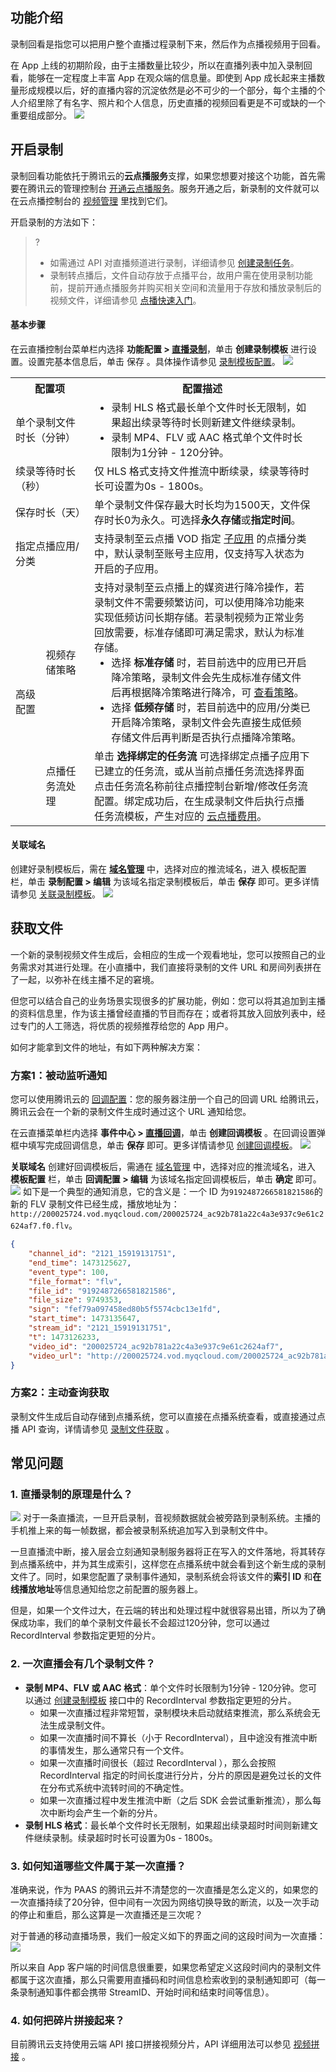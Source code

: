 ## 功能介绍
录制回看是指您可以把用户整个直播过程录制下来，然后作为点播视频用于回看。

在 App 上线的初期阶段，由于主播数量比较少，所以在直播列表中加入录制回看，能够在一定程度上丰富 App 在观众端的信息量。即使到 App 成长起来主播数量形成规模以后，好的直播内容的沉淀依然是必不可少的一个部分，每个主播的个人介绍里除了有名字、照片和个人信息，历史直播的视频回看更是不可或缺的一个重要组成部分。
![](https://main.qcloudimg.com/raw/349d8e95955eb4ca7fe60508d11ef558.jpg)

## 开启录制
录制回看功能依托于腾讯云的**云点播服务**支撑，如果您想要对接这个功能，首先需要在腾讯云的管理控制台 [开通云点播服务](https://console.cloud.tencent.com/vod)。服务开通之后，新录制的文件就可以在云点播控制台的 [视频管理](http://console.cloud.tencent.com/vod/media) 里找到它们。

开启录制的方法如下：
>? 
>- 如需通过 API 对直播频道进行录制，详细请参见 [创建录制任务](https://cloud.tencent.com/document/api/267/45983)。
>- 录制转点播后，文件自动存放于点播平台，故用户需在使用录制功能前，提前开通点播服务并购买相关空间和流量用于存放和播放录制后的视频文件，详细请参见 [点播快速入门](https://cloud.tencent.com/document/product/266/8757)。

#### 基本步骤
在云直播控制台菜单栏内选择 **功能配置 > [直播录制](https://console.cloud.tencent.com/live/config/record)**，单击 **创建录制模板** 进行设置。设置完基本信息后，单击 保存 。具体操作请参见 [录制模板配置](https://cloud.tencent.com/document/product/267/20384)。
![](https://qcloudimg.tencent-cloud.cn/raw/f1679425a0b9007dd5ec9ff317fcaa31.png)

<table>
<tr><th colspan=2 width=25%>配置项</th><th>配置描述</th></tr><tr>
<td colspan=2>单个录制文件时长（分钟）</td>
<td><ul style="margin:0"><li>录制 HLS 格式最长单个文件时长无限制，如果超出续录等待时长则新建文件继续录制。</li><li>录制 MP4、FLV 或 AAC 格式单个文件时长限制为1分钟 - 120分钟。 </li></ul></td>
</tr><tr>
<td colspan=2>续录等待时长（秒）</td>
<td>仅 HLS 格式支持文件推流中断续录，续录等待时长可设置为0s - 1800s。</td>
<td></td>
</tr><tr>
<td colspan=2>保存时长（天）</td>
<td>单个录制文件保存最大时长均为1500天，文件保存时长0为永久。可选择<b>永久存储</b>或<b>指定时间</b>。</td>
</tr><tr>
<td colspan=2>指定点播应用/分类</td>
<td>支持录制至云点播 VOD 指定 <a href="https://console.cloud.tencent.com/vod/enable-subapp">子应用</a> 的点播分类中，默认录制至账号主应用，仅支持写入状态为开启的子应用。</td>
<td></td>
</tr>
<tr>
<td rowspan=2>高级配置</td>
<td>视频存储策略</td>
<td>支持对录制至云点播上的媒资进行降冷操作，若录制文件不需要频繁访问，可以使用降冷功能来实现低频访问长期存储。若录制视频为正常业务回放需要，标准存储即可满足需求，默认为标准存储。
<ul style="margin:0">
<li>选择 <b>标准存储</b> 时，若目前选中的应用已开启降冷策略，录制文件会先生成标准存储文件后再根据降冷策略进行降冷，可 <a href="https://console.cloud.tencent.com/vod/inactivation">查看策略</a>。</li>
<li>选择 <b>低频存储</b> 时，若目前选中的应用/分类已开启降冷策略，录制文件会先直接生成低频存储文件后再判断是否执行点播降冷策略。</li>
</ul>
</td>
</tr><tr>
<td>点播任务流处理</td>
<td>单击 <b>选择绑定的任务流</b> 可选择绑定点播子应用下已建立的任务流，或从当前点播任务流选择界面点击任务流名称前往点播控制台新增/修改任务流配置。绑定成功后，在生成录制文件后执行点播任务流模板，产生对应的 <a href="https://cloud.tencent.com/document/product/266/2838">云点播费用</a>。</td>
</tr></table>




#### 关联域名
创建好录制模板后，需在 [**域名管理**](https://console.cloud.tencent.com/live/domainmanage) 中，选择对应的推流域名，进入 模板配置 栏，单击 **录制配置 > 编辑** 为该域名指定录制模板后，单击 **保存** 即可。更多详情请参见 [关联录制模板](https://cloud.tencent.com/document/product/267/35251#.E5.85.B3.E8.81.94.E5.BD.95.E5.88.B6.E6.A8.A1.E6.9D.BF)。
![](https://qcloudimg.tencent-cloud.cn/raw/1eff639c34a4628b11b21f34fb6e0f49.png)

## 获取文件
一个新的录制视频文件生成后，会相应的生成一个观看地址，您可以按照自己的业务需求对其进行处理。在小直播中，我们直接将录制的文件 URL 和房间列表拼在了一起，以弥补在线主播不足的窘境。

但您可以结合自己的业务场景实现很多的扩展功能，例如：您可以将其追加到主播的资料信息里，作为该主播曾经直播的节目而存在；或者将其放入回放列表中，经过专门的人工筛选，将优质的视频推荐给您的 App 用户。

如何才能拿到文件的地址，有如下两种解决方案：

### 方案1：被动监听通知

您可以使用腾讯云的 [回调配置](https://cloud.tencent.com/document/product/267/20388)：您的服务器注册一个自己的回调 URL 给腾讯云，腾讯云会在一个新的录制文件生成时通过这个 URL 通知给您。

在云直播菜单栏内选择 **事件中心 > [直播回调](https://console.cloud.tencent.com/live/config/callback)**，单击 **创建回调模板** 。在回调设置弹框中填写完成回调信息，单击 **保存** 即可。更多详情请参见 [创建回调模板](https://cloud.tencent.com/document/product/267/20388#Callback)。
![](https://qcloudimg.tencent-cloud.cn/raw/a9dadf1b65d587837fd6afd590236bc9.png)

**关联域名**
创建好回调模板后，需通在 [域名管理](https://console.cloud.tencent.com/live/domainmanage) 中，选择对应的推流域名，进入 **模板配置** 栏，单击 **回调配置 > 编辑** 为该域名指定回调模板后，单击 **确定** 即可。
![](https://main.qcloudimg.com/raw/0a815c3cfc8e833d7288121e2ef970f8.png)
如下是一个典型的通知消息，它的含义是：一个 ID 为`9192487266581821586`的新的 FLV 录制文件已经生成，播放地址为：`http://200025724.vod.myqcloud.com/200025724_ac92b781a22c4a3e937c9e61c2624af7.f0.flv`。
```json
{
    "channel_id": "2121_15919131751",
    "end_time": 1473125627,
    "event_type": 100,
    "file_format": "flv",
    "file_id": "9192487266581821586",
    "file_size": 9749353,
    "sign": "fef79a097458ed80b5f5574cbc13e1fd",
    "start_time": 1473135647,
    "stream_id": "2121_15919131751",
    "t": 1473126233,
    "video_id": "200025724_ac92b781a22c4a3e937c9e61c2624af7",
    "video_url": "http://200025724.vod.myqcloud.com/200025724_ac92b781a22c4a3e937c9e61c2624af7.f0.flv"
}
```

### 方案2：主动查询获取
录制文件生成后自动存储到点播系统，您可以直接在点播系统查看，或直接通过点播 API 查询，详情请参见 [录制文件获取](https://cloud.tencent.com/document/product/267/32739#.E5.BD.95.E5.88.B6.E6.96.87.E4.BB.B6.E8.8E.B7.E5.8F.96) 。

## 常见问题
[](id:que1)
### 1. 直播录制的原理是什么？
![](https://main.qcloudimg.com/raw/87d6cc80bddb3ff98c108b6b1dac5db1.png)
对于一条直播流，一旦开启录制，音视频数据就会被旁路到录制系统。主播的手机推上来的每一帧数据，都会被录制系统追加写入到录制文件中。

一旦直播流中断，接入层会立刻通知录制服务器将正在写入的文件落地，将其转存到点播系统中，并为其生成索引，这样您在点播系统中就会看到这个新生成的录制文件了。同时，如果您配置了录制事件通知，录制系统会将该文件的**索引 ID** 和**在线播放地址**等信息通知给您之前配置的服务器上。

但是，如果一个文件过大，在云端的转出和处理过程中就很容易出错，所以为了确保成功率，我们的单个录制文件最长不会超过120分钟，您可以通过 RecordInterval 参数指定更短的分片。

[](id:que2)
### 2. 一次直播会有几个录制文件？
- **录制 MP4、FLV 或 AAC 格式**：单个文件时长限制为1分钟 - 120分钟。您可以通过 [创建录制模板](https://cloud.tencent.com/document/product/267/32614) 接口中的 RecordInterval 参数指定更短的分片。
  - 如果一次直播过程非常短暂，录制模块未启动就结束推流，那么系统会无法生成录制文件。
  - 如果一次直播时间不算长（小于 RecordInterval），且中途没有推流中断的事情发生，那么通常只有一个文件。
  - 如果一次直播时间很长（超过 RecordInterval ），那么会按照 RecordInterval 指定的时间长度进行分片，分片的原因是避免过长的文件在分布式系统中流转时间的不确定性。
  - 如果一次直播过程中发生推流中断（之后 SDK 会尝试重新推流），那么每次中断均会产生一个新的分片。
- **录制 HLS 格式**：最长单个文件时长无限制，如果超出续录超时时间则新建文件继续录制。续录超时时长可设置为0s - 1800s。

[](id:que3)
### 3. 如何知道哪些文件属于某一次直播？
准确来说，作为 PAAS 的腾讯云并不清楚您的一次直播是怎么定义的，如果您的一次直播持续了20分钟，但中间有一次因为网络切换导致的断流，以及一次手动的停止和重启，那么这算是一次直播还是三次呢？

对于普通的移动直播场景，我们一般定义如下的界面之间的这段时间为一次直播：
![](https://main.qcloudimg.com/raw/ee3c52237136eab31e0b2b65ef4d83ac.png)

所以来自 App 客户端的时间信息很重要，如果您希望定义这段时间内的录制文件都属于这次直播，那么只需要用直播码和时间信息检索收到的录制通知即可（每一条录制通知事件都会携带 StreamID、开始时间和结束时间等信息）。

[](id:que4)
### 4. 如何把碎片拼接起来？
目前腾讯云支持使用云端 API 接口拼接视频分片，API 详细用法可以参见 [视频拼接](/document/product/266/7821) 。
